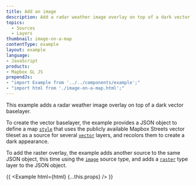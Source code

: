 ```yaml
---
title: Add an image
description: Add a radar weather image overlay on top of a dark vector baselayer.
topics:
  - Sources
  - Layers
thumbnail: image-on-a-map
contentType: example
layout: example
language:
- JavaScript
products:
- Mapbox GL JS
prependJs:
- "import Example from '../../components/example';"
- "import html from './image-on-a-map.html';"
---
```


This example adds a radar weather image overlay on top of a dark vector baselayer.

To create the vector baselayer, the example provides a JSON object to define a map [`style`](/mapbox-gl-js/api/map/#map-parameters) that uses the publicly available Mapbox Streets vector tileset as a source for several [`vector`](/mapbox-gl-js/style-spec/sources/#vector) layers, and recolors them to create a dark appearance. 

To add the raster overlay, the example adds another source to the same JSON object, this time using the [`image`](/mapbox-gl-js/style-spec/sources/#image) source type, and adds a [`raster`](/mapbox-gl-js/style-spec/layers/#raster) type layer to the JSON object.

{{ <Example html={html} {...this.props} /> }}
